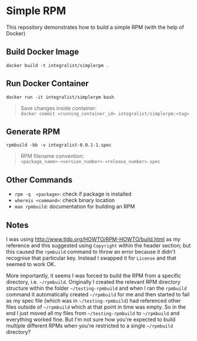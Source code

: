 # Simple RPM

This repository demonstrates how to build a simple RPM (with the help of Docker)

## Build Docker Image

`docker build -t integralist/simplerpm .`

## Run Docker Container

`docker run -it integralist/simplerpm bash`

> Save changes inside container:  
> `docker commit <running_container_id> integralist/simplerpm:<tag>`

## Generate RPM

`rpmbuild -bb -v integralist-0.0.1-1.spec`

> RPM filename convention:  
> `<package_name>-<version_number>-<release_number>.spec`

## Other Commands

- `rpm -q  <package>`: check if package is installed
- `whereis <command>`: check binary location
- `man rpmbuild`: documentation for building an RPM

## Notes

I was using http://www.tldp.org/HOWTO/RPM-HOWTO/build.html as my reference and this suggested using `Copyright` within the header section; but this caused the `rpmbuild` command to throw an error because it didn't recognise that particular key. Instead I swapped it for `License` and that seemed to work OK.

More importantly, it seems I was forced to build the RPM from a specific directory, i.e. `~/rpmbuild`. Originally I created the relevant RPM directory structure within the folder `~/testing-rpmbuild` and when I ran the `rpmbuild` command it automatically created `~/rpmbuild` for me and then started to fail as my spec file (which was in `~/testing-rpmbuild`) had referenced other files outside of `~/rpmbuild` which at that point in time was empty. So in the end I just moved all my files from `~/testing-rpmbuild` to `~/rpmbuild` and everything worked fine. But I'm not sure how you're expected to build multiple different RPMs when you're restricted to a single `~/rpmbuild` directory?
